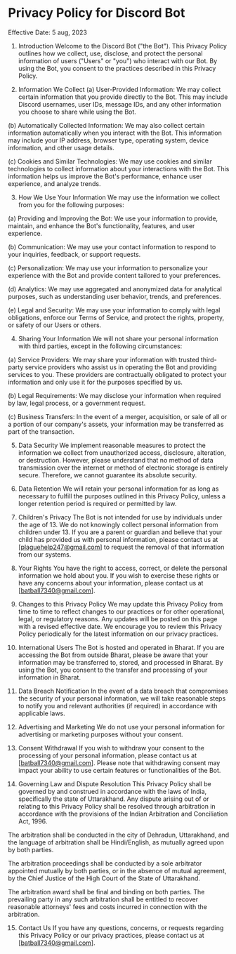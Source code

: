 # Privacy Policy for Discord Bot
Effective Date: 5 aug, 2023

1. Introduction
Welcome to the Discord Bot ("the Bot"). This Privacy Policy outlines how we collect, use, disclose, and protect the personal information of users ("Users" or "you") who interact with our Bot. By using the Bot, you consent to the practices described in this Privacy Policy.

2. Information We Collect
(a) User-Provided Information: We may collect certain information that you provide directly to the Bot. This may include Discord usernames, user IDs, message IDs, and any other information you choose to share while using the Bot.

(b) Automatically Collected Information: We may also collect certain information automatically when you interact with the Bot. This information may include your IP address, browser type, operating system, device information, and other usage details.

(c) Cookies and Similar Technologies: We may use cookies and similar technologies to collect information about your interactions with the Bot. This information helps us improve the Bot's performance, enhance user experience, and analyze trends.

3. How We Use Your Information
We may use the information we collect from you for the following purposes:

(a) Providing and Improving the Bot: We use your information to provide, maintain, and enhance the Bot's functionality, features, and user experience.

(b) Communication: We may use your contact information to respond to your inquiries, feedback, or support requests.

(c) Personalization: We may use your information to personalize your experience with the Bot and provide content tailored to your preferences.

(d) Analytics: We may use aggregated and anonymized data for analytical purposes, such as understanding user behavior, trends, and preferences.

(e) Legal and Security: We may use your information to comply with legal obligations, enforce our Terms of Service, and protect the rights, property, or safety of our Users or others.

4. Sharing Your Information
We will not share your personal information with third parties, except in the following circumstances:

(a) Service Providers: We may share your information with trusted third-party service providers who assist us in operating the Bot and providing services to you. These providers are contractually obligated to protect your information and only use it for the purposes specified by us.

(b) Legal Requirements: We may disclose your information when required by law, legal process, or a government request.

(c) Business Transfers: In the event of a merger, acquisition, or sale of all or a portion of our company's assets, your information may be transferred as part of the transaction.

5. Data Security
We implement reasonable measures to protect the information we collect from unauthorized access, disclosure, alteration, or destruction. However, please understand that no method of data transmission over the internet or method of electronic storage is entirely secure. Therefore, we cannot guarantee its absolute security.

6. Data Retention
We will retain your personal information for as long as necessary to fulfill the purposes outlined in this Privacy Policy, unless a longer retention period is required or permitted by law.

7. Children's Privacy
The Bot is not intended for use by individuals under the age of 13. We do not knowingly collect personal information from children under 13. If you are a parent or guardian and believe that your child has provided us with personal information, please contact us at [plaguehelp247@gmail.com] to request the removal of that information from our systems.

8. Your Rights
You have the right to access, correct, or delete the personal information we hold about you. If you wish to exercise these rights or have any concerns about your information, please contact us at [batball7340@gmail.com].

9. Changes to this Privacy Policy
We may update this Privacy Policy from time to time to reflect changes to our practices or for other operational, legal, or regulatory reasons. Any updates will be posted on this page with a revised effective date. We encourage you to review this Privacy Policy periodically for the latest information on our privacy practices.

10. International Users
The Bot is hosted and operated in Bharat. If you are accessing the Bot from outside Bharat, please be aware that your information may be transferred to, stored, and processed in Bharat. By using the Bot, you consent to the transfer and processing of your information in Bharat.

11. Data Breach Notification
In the event of a data breach that compromises the security of your personal information, we will take reasonable steps to notify you and relevant authorities (if required) in accordance with applicable laws.

12. Advertising and Marketing
We do not use your personal information for advertising or marketing purposes without your consent.

13. Consent Withdrawal
If you wish to withdraw your consent to the processing of your personal information, please contact us at [batball7340@gmail.com]. Please note that withdrawing consent may impact your ability to use certain features or functionalities of the Bot.

14. Governing Law and Dispute Resolution
This Privacy Policy shall be governed by and construed in accordance with the laws of India, specifically the state of Uttarakhand. Any dispute arising out of or relating to this Privacy Policy shall be resolved through arbitration in accordance with the provisions of the Indian Arbitration and Conciliation Act, 1996.

The arbitration shall be conducted in the city of Dehradun, Uttarakhand, and the language of arbitration shall be Hindi/English, as mutually agreed upon by both parties.

The arbitration proceedings shall be conducted by a sole arbitrator appointed mutually by both parties, or in the absence of mutual agreement, by the Chief Justice of the High Court of the State of Uttarakhand.

The arbitration award shall be final and binding on both parties. The prevailing party in any such arbitration shall be entitled to recover reasonable attorneys' fees and costs incurred in connection with the arbitration.

15. Contact Us
If you have any questions, concerns, or requests regarding this Privacy Policy or our privacy practices, please contact us at [batball7340@gmail.com].
